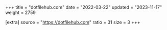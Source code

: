 +++
title = "dotfilehub.com"
date = "2022-03-22"
updated = "2023-11-17"
weight = 2759

[extra]
source = "https://dotfilehub.com"
ratio = 31
size = 3
+++

